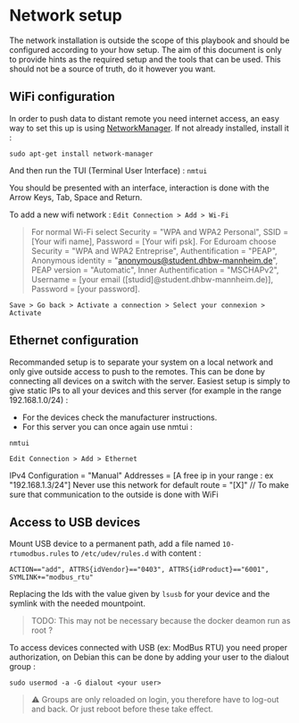 # Network setup
The network installation is outside the scope of this playbook and should be configured according to your how setup. The aim of this document is only to provide hints as the required setup and the tools that can be used. This should not be a source of truth, do it however you want.

## WiFi configuration
In order to push data to distant remote you need internet access, an easy way to set this up is using [NetworkManager](https://wiki.debian.org/NetworkManager). If not already installed, install it : 

`sudo apt-get install network-manager`

And then run the TUI (Terminal User Interface) : 
`nmtui`

You should be presented with an interface, interaction is done with the Arrow Keys, Tab, Space and Return.

To add a new wifi network : 
`Edit Connection > Add > Wi-Fi`

> For normal Wi-Fi select Security = "WPA and WPA2 Personal", SSID = [Your wifi name], Password = [Your wifi psk].
> For Eduroam choose Security = "WPA and WPA2 Entreprise", Authentification = "PEAP", Anonymous identity = "anonymous@student.dhbw-mannheim.de", PEAP version = "Automatic", Inner Authentification = "MSCHAPv2", Username = [your email ([studid]@student.dhbw-mannheim.de)], Password = [your password].

`Save > Go back > Activate a connection > Select your connexion > Activate`

## Ethernet configuration
Recommanded setup is to separate your system on a local network and only give outside access to push to the remotes. This can be done by connecting all devices on a switch with the server.
Easiest setup is simply to give static IPs to all your devices and this server (for example in the range 192.168.1.0/24) : 

- For the devices check the manufacturer instructions.
- For this server you can once again use nmtui : 

`nmtui`

`Edit Connection > Add > Ethernet`

IPv4 Configuration = "Manual"
Addresses = [A free ip in your range : ex "192.168.1.3/24"]
Never use this network for default route = "[X]" // To make sure that communication to the outside is done with WiFi

## Access to USB devices
Mount USB device to a permanent path, add a file named `10-rtumodbus.rules` to `/etc/udev/rules.d` with content : 
```udev
ACTION=="add", ATTRS{idVendor}=="0403", ATTRS{idProduct}=="6001", SYMLINK+="modbus_rtu"
```
Replacing the Ids with the value given by `lsusb` for your device and the symlink with the needed mountpoint.

> TODO: This may not be necessary because the docker deamon run as root ?

To access devices connected with USB (ex: ModBus RTU) you need proper authorization, on Debian this can be done by adding your user to the dialout group : 

`sudo usermod -a -G dialout <your user>`

> :warning: Groups are only reloaded on login, you therefore have to log-out and back. Or just reboot before these take effect.
